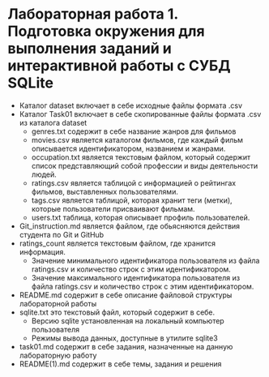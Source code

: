 # Лабораторная работа 1. Подготовка окружения для выполнения заданий и интерактивной работы с СУБД SQLite
* Каталог dataset включает в себе исходные файлы формата .csv
* Каталог Task01 включает в себе скопированные файлы формата .csv из каталога dataset
    * genres.txt содержит в себе название жанров для фильмов
    * movies.csv является каталогом фильмов, где каждый фильм описывается идентификатором, названием и жанрами.
    * occupation.txt является текстовым файлом, который содержит список представляющий собой профессии и виды деятельности людей.
    * ratings.csv является таблицой с информацией о рейтингах фильмов, выставленных пользователями.
    * tags.csv является таблицой, которая хранит теги (метки), которые пользователи присваивают фильмам.
    * users.txt таблица, которая описывает профиль пользователей.
* Git_instruction.md является файлом, где обьясняются действия студента по Git и GitHub
* ratings_count является текстовым файлом, где хранится информация.
    * Значение минимального идентификатора пользователя из файла ratings.csv и количество строк с этим идентификатором.
    * Значение максимального идентификатора пользователя из файла ratings.csv и количество строк с этим идентификатором.
* README.md содержит в себе описание файловой структуры лабораторной работы
* sqlite.txt это текстовый файл, который содержит в себе.
    * Версию sqlite установленная на локальный компьютер пользователя 
    * Режимы вывода данных, доступные в утилите sqlite3
* task01.md содержит в себе задания, назначенные на данную лабораторную работу
* README(1).md содержит в себе темы, задания и решения